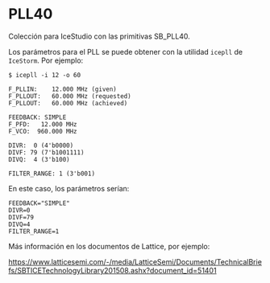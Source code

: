 # PLL40
Colección para IceStudio con las primitivas SB_PLL40.

Los parámetros para el PLL se puede obtener con la utilidad `icepll` de `IceStorm`. Por ejemplo:

```
$ icepll -i 12 -o 60

F_PLLIN:    12.000 MHz (given)
F_PLLOUT:   60.000 MHz (requested)
F_PLLOUT:   60.000 MHz (achieved)

FEEDBACK: SIMPLE
F_PFD:   12.000 MHz
F_VCO:  960.000 MHz

DIVR:  0 (4'b0000)
DIVF: 79 (7'b1001111)
DIVQ:  4 (3'b100)

FILTER_RANGE: 1 (3'b001)
```

En este caso, los parámetros serían:

```
FEEDBACK="SIMPLE"
DIVR=0
DIVF=79
DIVQ=4
FILTER_RANGE=1
```

Más información en los documentos de Lattice, por ejemplo:

https://www.latticesemi.com/-/media/LatticeSemi/Documents/TechnicalBriefs/SBTICETechnologyLibrary201508.ashx?document_id=51401

